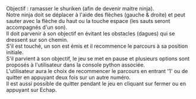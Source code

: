 Objectif : ramasser le shuriken (afin de devenir maitre ninja).<br/>
Notre ninja doit se déplacer à l'aide des flèches (gauche & droite) et peut sauter avec la flèche du haut ou la touche espace (les sauts seront accompagnés d'un son).<br/>
Il doit parvenir à son objectif en évitant les obstacles (dagues) qui se dressent sur son chemin.<br/>
S'il est touché, un son est émis et il recommence le parcours à sa position initiale.<br/>
S'il parvient à son objectif, le jeu se met en pause et plusieurs options sont proposés à l'utilisateur dans la console python associée.<br/>
L'utilisateur aura le choix de recommencer le parcours en entrant '1' ou de quitter en appuyant deux fois sur un autre numéro.<br/>
Il est aussi possible de quitter pendant le jeu en cliquant sur fermer ou en appuyant sur Echap.

